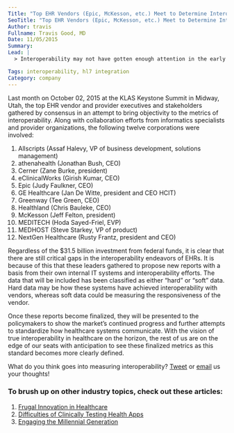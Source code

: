 ```yaml
---
Title: "Top EHR Vendors (Epic, McKesson, etc.) Meet to Determine Interoperability Metrics"
SeoTitle: "Top EHR Vendors (Epic, McKesson, etc.) Meet to Determine Interoperability Metrics"
Author: travis
Fullname: Travis Good, MD
Date: 11/05/2015
Summary: 
Lead: |
  > Interoperability may not have gotten enough attention in the early days of Meaningful Use’s electronic health records (EHR) gold rush, but it’s now taking center stage as healthcare providers, government agencies, vendors, and committees consider how to support the exchange of data easily and securely. People underestimate how challenging this work is. Vendors are being cautious before spending lots of research and development money before a standard is more clearly defined. - [Alison Diana](http://www.informationweek.com/author-bio.asp?author_id=495), [Information Week](http://www.informationweek.com/), [Healthcare Interoperability: Who’s the Tortoise?](http://www.informationweek.com/healthcare/electronic-health-records/healthcare-interoperability-whos-the-tortoise/d/d-id/1317627)

Tags: interoperability, hl7 integration
Category: company
---
```

Last month on October 02, 2015 at the KLAS Keystone Summit in Midway, Utah, the top EHR vendor and provider executives and stakeholders gathered by consensus in an attempt to bring objectivity to the metrics of interoperability. Along with collaboration efforts from informatics specialists and provider organizations, the following twelve corporations were involved:

1. Allscripts (Assaf Halevy, VP of business development, solutions management)
2. athenahealth (Jonathan Bush, CEO)
3. Cerner (Zane Burke, president)
4. eClinicalWorks (Girish Kumar, CEO)
5. Epic (Judy Faulkner, CEO)
6. GE Healthcare (Jan De Witte, president and CEO HCIT)
7. Greenway (Tee Green, CEO)
8. Healthland (Chris Bauleke, CEO)
9. McKesson (Jeff Felton, president)
10. MEDITECH (Hoda Sayed-Friel, EVP)
11. MEDHOST (Steve Starkey, VP of product)
12. NextGen Healthcare (Rusty Frantz, president and CEO)

Regardless of the $31.5 billion investment from federal funds, it is clear that there are still critical gaps in the interoperability endeavors of EHRs. It is because of this that these leaders gathered to propose new reports with a basis from their own internal IT systems and interoperability efforts. The data that will be included has been classified as either “hard” or “soft” data. Hard data may be how these systems have achieved interoperability with vendors, whereas soft data could be measuring the responsiveness of the vendor. 

Once these reports become finalized, they will be presented to the policymakers to show the market’s continued progress and further attempts to standardize how healthcare systems communicate. With the vision of true interoperability in healthcare on the horizon, the rest of us are on the edge of our seats with anticipation to see these finalized metrics as this standard becomes more clearly defined. 

What do you think goes into measuring interoperability? [Tweet](https://twitter.com/catalyzeio) or [email](https://catalyze.io/blog/hello@catalyze.io) us your thoughts!

### To brush up on other industry topics, check out these articles:

1. [Frugal Innovation in Healthcare](https://catalyze.io/blog/frugal-innovation-in-healthcare)
2. [Difficulties of Clinically Testing Health Apps](https://catalyze.io/blog/difficulties-of-clinically-testing-health-apps)
3. [Engaging the Millennial Generation](https://catalyze.io/blog/engaging-the-millennial-generation)
